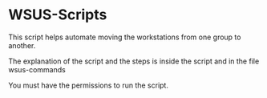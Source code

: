 # WSUS-Scripts
This script helps automate moving the workstations from one group to another.

The explanation of the script and the steps is inside the script and in the file wsus-commands

 You must have the permissions to run the script. 
